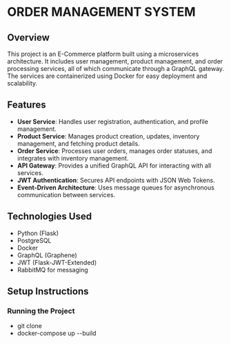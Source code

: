 # ORDER MANAGEMENT SYSTEM

## Overview

This project is an E-Commerce platform built using a microservices architecture. It includes user management, product management, and order processing services, all of which communicate through a GraphQL gateway. The services are containerized using Docker for easy deployment and scalability.

## Features

- **User Service**: Handles user registration, authentication, and profile management.
- **Product Service**: Manages product creation, updates, inventory management, and fetching product details.
- **Order Service**: Processes user orders, manages order statuses, and integrates with inventory management.
- **API Gateway**: Provides a unified GraphQL API for interacting with all services.
- **JWT Authentication**: Secures API endpoints with JSON Web Tokens.
- **Event-Driven Architecture**: Uses message queues for asynchronous communication between services.

## Technologies Used

- Python (Flask)
- PostgreSQL
- Docker
- GraphQL (Graphene)
- JWT (Flask-JWT-Extended)
- RabbitMQ for messaging


## Setup Instructions


### Running the Project
- git clone 
-  docker-compose up --build


   

